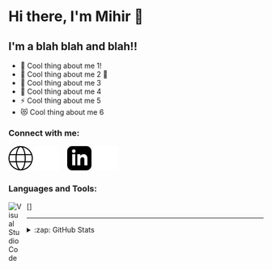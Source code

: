 # Hi there, I'm Mihir 👋

## I'm a blah blah and blah!!

- 🔭 Cool thing about me 1!
- 🌱 Cool thing about me 2 🤣
- 👯 Cool thing about me 3
- 🥅 Cool thing about me 4
- ⚡ Cool thing about me 5
- 😻 Cool thing about me 6

### Connect with me:

[![website](./img/globe-light.svg)](https://codestackr.com#gh-light-mode-only)
[![website](./img/globe-dark.svg)](https://codestackr.com#gh-dark-mode-only)
&nbsp;&nbsp;
[![website](./img/linkedin-light.svg)](https://linkedin.com/in/codeSTACKr#gh-light-mode-only)
[![website](./img/linkedin-dark.svg)](https://linkedin.com/in/codeSTACKr#gh-dark-mode-only)
&nbsp;&nbsp;

### Languages and Tools:

[<img align="left" alt="Visual Studio Code" width="26px" src="https://cdn.jsdelivr.net/gh/devicons/devicon/icons/vscode/vscode-original.svg" style="padding-right:10px;" />]

---

<details>
  <summary>:zap: GitHub Stats</summary>

  <img align="left" alt="mihir254's GitHub Stats" src="https://github-readme-stats.vercel.app/api?username=mihir254&show_icons=true&hide_border=false&title_color=ff652f&icon_color=FFE400&bg_color=09131B&text_color=ffffff&border_color=0c1a25" />

</details>

[website]: https://codeSTACKr.com
[linkedin]: https://linkedin.com/in/mihirbhansali/
